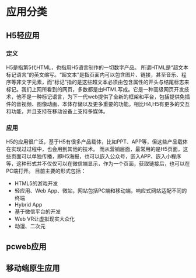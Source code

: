 
# 应用分类 


## H5轻应用
### 定义
H5是指第5代HTML，也指用H5语言制作的一切数字产品。
所谓HTML是“超文本标记语言”的英文缩写。“超文本”是指页面内可以包含图片、链接，甚至音乐、程序等非文字元素，而“标记”指的是这些超文本必须由包含属性的开头与结尾标志来标记。我们上网所看到的网页，多数都是由HTML写成。它是一种高级网页开发技术，他不是一种标记语言，为下一代web提供了全新的框架和平台，包括提供免插件的音视频、图像动画、本体存储以及更多重要的功能。相比H4,H5有更多的交互和功能，并且支持在移动设备上支持多媒体。
### 应用
H5的应用很广泛，基于H5有很多产品载体，比如PPT、APP等，但这些产品载体在实现过过程中，也会用到其他的技术。
而从营销层面，最常用的是H5页面，这些页面可以单独传播，即H5海报，也可以嵌入公众号，嵌入APP、嵌入小程序等，这种形式并不仅仅可以在微信端显示，作为一个页面，获取链接后，也可以在PC端打开。
目前主要的形式包括：
- HTML5的游戏开发
- 轻应用、Web App、微站，网站包括PC端和移动端，响应式网站适配不同的终端
- Hybrid App
- 基于微信平台的开发
- Web VR让虚拟现实大众化
- 动漫、二次元

## pcweb应用


## 移动端原生应用

